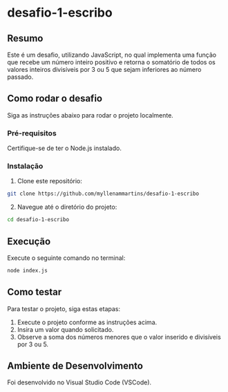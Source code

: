 # desafio-1-escribo

## Resumo
Este é um desafio, utilizando JavaScript, no qual implementa uma função que recebe um número inteiro positivo e retorna o somatório de todos os valores inteiros divisíveis por 3 ou 5 que sejam inferiores ao número passado.

## Como rodar o desafio
Siga as instruções abaixo para rodar o projeto localmente.

### Pré-requisitos
Certifique-se de ter o Node.js instalado.

### Instalação
1. Clone este repositório:
```sh
git clone https://github.com/myllenammartins/desafio-1-escribo
```
2. Navegue até o diretório do projeto:
```sh
cd desafio-1-escribo
```

## Execução
Execute o seguinte comando no terminal:
```sh
node index.js
```

## Como testar
Para testar o projeto, siga estas etapas:

1. Execute o projeto conforme as instruções acima.
2. Insira um valor quando solicitado.
3. Observe a soma dos números menores que o valor inserido e divisíveis por 3 ou 5.

## Ambiente de Desenvolvimento
Foi desenvolvido no Visual Studio Code (VSCode).
